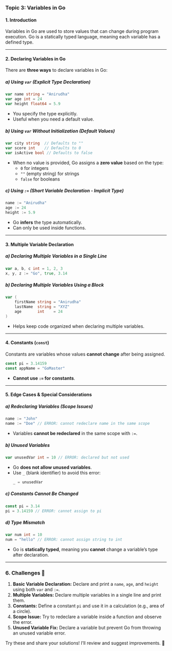 ### **Topic 3: Variables in Go**

#### **1. Introduction**

Variables in Go are used to store values that can change during program execution. Go is a statically typed language, meaning each variable has a defined type.

---

#### **2. Declaring Variables in Go**

There are **three ways** to declare variables in Go:

##### **a) Using `var` (Explicit Type Declaration)**

```go
var name string = "Anirudha"
var age int = 24
var height float64 = 5.9
```

- You specify the type explicitly.
- Useful when you need a default value.

##### **b) Using `var` Without Initialization (Default Values)**

```go
var city string  // Defaults to ""
var score int    // Defaults to 0
var isActive bool // Defaults to false
```

- When no value is provided, Go assigns a **zero value** based on the type:
  - `0` for integers
  - `""` (empty string) for strings
  - `false` for booleans

##### **c) Using `:=` (Short Variable Declaration - Implicit Type)**

```go
name := "Anirudha"
age := 24
height := 5.9
```

- Go **infers** the type automatically.
- Can only be used inside functions.

---

#### **3. Multiple Variable Declaration**

##### **a) Declaring Multiple Variables in a Single Line**

```go
var a, b, c int = 1, 2, 3
x, y, z := "Go", true, 3.14
```

##### **b) Declaring Multiple Variables Using a Block**

```go
var (
    firstName string = "Anirudha"
    lastName  string = "XYZ"
    age       int    = 24
)
```

- Helps keep code organized when declaring multiple variables.

---

#### **4. Constants (`const`)**

Constants are variables whose values **cannot change** after being assigned.

```go
const pi = 3.14159
const appName = "GoMaster"
```

- **Cannot use `:=` for constants**.

---

#### **5. Edge Cases & Special Considerations**

##### **a) Redeclaring Variables (Scope Issues)**

```go
name := "John"
name := "Doe" // ERROR: cannot redeclare name in the same scope
```

- Variables **cannot be redeclared** in the same scope with `:=`.

##### **b) Unused Variables**

```go
var unusedVar int = 10 // ERROR: declared but not used
```

- Go **does not allow unused variables**.
- Use `_` (blank identifier) to avoid this error:
  ```go
  _ = unusedVar
  ```

##### **c) Constants Cannot Be Changed**

```go
const pi = 3.14
pi = 3.14159 // ERROR: cannot assign to pi
```

##### **d) Type Mismatch**

```go
var num int = 10
num = "hello" // ERROR: cannot assign string to int
```

- Go is **statically typed**, meaning you **cannot** change a variable’s type after declaration.

---

### **6. Challenges 🚀**

1. **Basic Variable Declaration:** Declare and print a `name`, `age`, and `height` using both `var` and `:=`.
2. **Multiple Variables:** Declare multiple variables in a single line and print them.
3. **Constants:** Define a constant `pi` and use it in a calculation (e.g., area of a circle).
4. **Scope Issue:** Try to redeclare a variable inside a function and observe the error.
5. **Unused Variable Fix:** Declare a variable but prevent Go from throwing an unused variable error.

Try these and share your solutions! I’ll review and suggest improvements. 🚀
